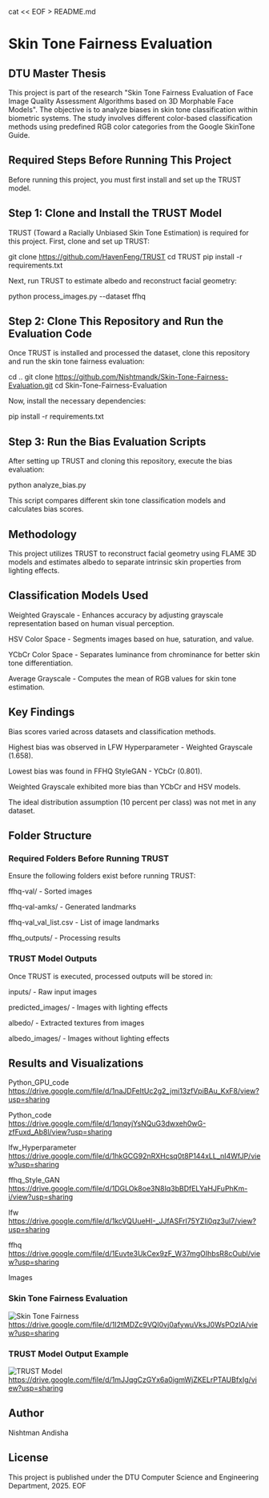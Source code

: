 cat << EOF > README.md
# Skin Tone Fairness Evaluation

## DTU Master Thesis

This project is part of the research "Skin Tone Fairness Evaluation of Face Image Quality Assessment Algorithms based on 3D Morphable Face Models". The objective is to analyze biases in skin tone classification within biometric systems. The study involves different color-based classification methods using predefined RGB color categories from the Google SkinTone Guide.

## Required Steps Before Running This Project

Before running this project, you must first install and set up the TRUST model.

## Step 1: Clone and Install the TRUST Model

TRUST (Toward a Racially Unbiased Skin Tone Estimation) is required for this project. First, clone and set up TRUST:

git clone https://github.com/HavenFeng/TRUST
cd TRUST
pip install -r requirements.txt

Next, run TRUST to estimate albedo and reconstruct facial geometry:

python process_images.py --dataset ffhq

## Step 2: Clone This Repository and Run the Evaluation Code

Once TRUST is installed and processed the dataset, clone this repository and run the skin tone fairness evaluation:

cd ..
git clone https://github.com/Nishtmandk/Skin-Tone-Fairness-Evaluation.git
cd Skin-Tone-Fairness-Evaluation

Now, install the necessary dependencies:

pip install -r requirements.txt

## Step 3: Run the Bias Evaluation Scripts

After setting up TRUST and cloning this repository, execute the bias evaluation:

python analyze_bias.py

This script compares different skin tone classification models and calculates bias scores.

## Methodology

This project utilizes TRUST to reconstruct facial geometry using FLAME 3D models and estimates albedo to separate intrinsic skin properties from lighting effects.

## Classification Models Used

Weighted Grayscale - Enhances accuracy by adjusting grayscale representation based on human visual perception.

HSV Color Space - Segments images based on hue, saturation, and value.

YCbCr Color Space - Separates luminance from chrominance for better skin tone differentiation.

Average Grayscale - Computes the mean of RGB values for skin tone estimation.

## Key Findings

Bias scores varied across datasets and classification methods.

Highest bias was observed in LFW Hyperparameter - Weighted Grayscale (1.658).

Lowest bias was found in FFHQ StyleGAN - YCbCr (0.801).

Weighted Grayscale exhibited more bias than YCbCr and HSV models.

The ideal distribution assumption (10 percent per class) was not met in any dataset.

## Folder Structure

### Required Folders Before Running TRUST

Ensure the following folders exist before running TRUST:

ffhq-val/ - Sorted images

ffhq-val-amks/ - Generated landmarks

ffhq-val_val_list.csv - List of image landmarks

ffhq_outputs/ - Processing results

### TRUST Model Outputs

Once TRUST is executed, processed outputs will be stored in:

inputs/ - Raw input images

predicted_images/ - Images with lighting effects

albedo/ - Extracted textures from images

albedo_images/ - Images without lighting effects

## Results and Visualizations

Python_GPU_code        
https://drive.google.com/file/d/1naJDFeItUc2g2_jmi13zfVpiBAu_KxF8/view?usp=sharing

Python_code            
https://drive.google.com/file/d/1qnqyjYsNQuG3dwxeh0wG-zfFuxd_Ab8l/view?usp=sharing

lfw_Hyperparameter     
https://drive.google.com/file/d/1hkGCG92nRXHcsq0t8P144xLL_nI4WfJP/view?usp=sharing

ffhq_Style_GAN         
https://drive.google.com/file/d/1DGLOk8oe3N8Iq3bBDfELYaHJFuPhKm-i/view?usp=sharing

lfw                    
https://drive.google.com/file/d/1kcVQUueHI-_JJfASFrI75YZIi0qz3ul7/view?usp=sharing

ffhq                  
https://drive.google.com/file/d/1Euvte3UkCex9zF_W37mgOIhbsR8cOubl/view?usp=sharing

Images



### Skin Tone Fairness Evaluation

![Skin Tone Fairness](Work.png)https://drive.google.com/file/d/1I2tMDZc9VQI0vj0afywuVksJ0WsPOzIA/view?usp=sharing

### TRUST Model Output Example

![TRUST Model](MST.png)https://drive.google.com/file/d/1mJJqgCzGYx6a0igmWjZKELrPTAUBfxIg/view?usp=sharing

## Author

Nishtman Andisha

## License

This project is published under the DTU Computer Science and Engineering Department, 2025.
EOF
